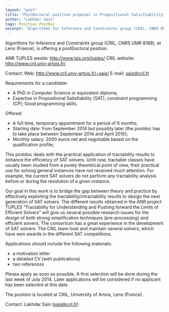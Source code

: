 ```yaml
---
layout: "post"
title: "PostDoctoral position proposal in Propositional Satisfiability"
author: "Lakhdar Saïs"
tags: Position PostDoc
excerpt: "Algorithms for Inference and Constraints group (CRIL, CNRS UMR 8188), at Lens (France), is offering a postDoctoral position."
---
```

Algorithms for Inference and Constraints group (CRIL, CNRS UMR 8188), at Lens (France), is offering a postDoctoral position.

ANR TUPLES wesite: http://www.lsis.org/tuples/
CRIL website: http://www.cril.univ-artois.fr/

Contact: 
Web: http://www.cril.univ-artois.fr/~sais/
E-mail: sais@cril.fr 

Requirements for a candidate: 

* A PhD in Computer Science or equivalent diploma;
* Expertise in Propositional Satisfiability (SAT), constraint programming (CP); Good programming skills. 

Offered: 

* A full time, temporary appointment for a period of 6 months; 
* Starting date: from September 2014 but possibly later (the postdoc has to take place between September 2014 and April 2015);
* Monthly salary: 2000 euros net and negotiable based on the qualification profile;

This postdoc deals with the practical application of tractability results to enhance the efficiency of SAT solvers.
Until now, tractable classes have usually been studied from a purely theoretical point of view, their practical use
for solving general instances have not received much attention. For example, the current SAT solvers do not perform
any tractability analysis before or during the resolution of a given instance.

Our goal in this work is to bridge the gap between theory and practice by effectively exploiting the
tractability/intractability results to design the next generation of SAT solvers. The different results obtained in
the ANR project TUPLES “Tractability for Understanding and Pushing forward the Limits of Efficient Solvers” will
give us several possible research issues for the design of both strong simplification techniques (pre-processing) and
efficient solvers.
The consortium has a great experience in the development of SAT solvers. The CRIL team host and maintain several
solvers, which have won awards in the different SAT competitions.

Applications should include the following materials:

* a motivation letter
* a detailed CV (with publications)
* two references 

Please apply as soon as possible. A first selection will be done during the last week of July 2014. Later applications
will be considered if no applicant has been selected at this date.

The position is located at CRIL, University of Artois, Lens (France).

Contact: Lakhdar Sais (sais@cril.fr) 
